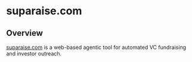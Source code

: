 # suparaise.com

## Overview

[suparaise.com](https://suparaise.com) is a web-based agentic tool for automated VC fundraising and investor outreach.
